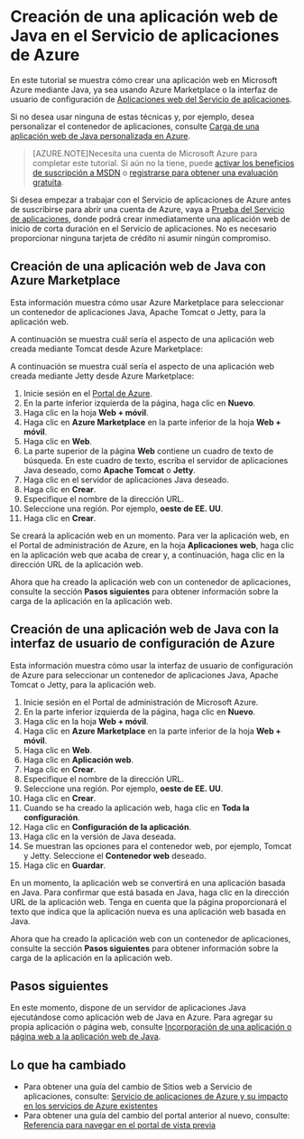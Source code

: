 <properties
	pageTitle="Creación de una aplicación web de Java en el Servicio de aplicaciones de Azure"
	description="En este tutorial se muestra cómo implementar una aplicación web de Java en el Servicio de aplicaciones de Azure."
	services="app-service\web"
	documentationCenter="java"
	authors="rmcmurray"
	manager="wpickett"
	editor="jimbe"/>
<tags
	ms.service="app-service-web"
	ms.workload="web"
	ms.tgt_pltfrm="na"
	ms.devlang="Java"
	ms.topic="hero-article"
	ms.date="06/03/2015"
	ms.author="robmcm"/>

# Creación de una aplicación web de Java en el Servicio de aplicaciones de Azure

En este tutorial se muestra cómo crear una aplicación web en Microsoft Azure mediante Java, ya sea usando Azure Marketplace o la interfaz de usuario de configuración de [Aplicaciones web del Servicio de aplicaciones](http://go.microsoft.com/fwlink/?LinkId=529714).

Si no desea usar ninguna de estas técnicas y, por ejemplo, desea personalizar el contenedor de aplicaciones, consulte [Carga de una aplicación web de Java personalizada en Azure](web-sites-java-custom-upload.md).

> [AZURE.NOTE]Necesita una cuenta de Microsoft Azure para completar este tutorial. Si aún no la tiene, puede <a href="/es-es/pricing/member-offers/msdn-benefits-details/?WT.mc_id=A261C142F" target="_blank">activar los beneficios de suscripción a MSDN</a> o <a href="/es-es/pricing/free-trial/?WT.mc_id=A261C142F" target="_blank">registrarse para obtener una evaluación gratuita</a>.

Si desea empezar a trabajar con el Servicio de aplicaciones de Azure antes de suscribirse para abrir una cuenta de Azure, vaya a [Prueba del Servicio de aplicaciones](http://go.microsoft.com/fwlink/?LinkId=523751), donde podrá crear inmediatamente una aplicación web de inicio de corta duración en el Servicio de aplicaciones. No es necesario proporcionar ninguna tarjeta de crédito ni asumir ningún compromiso.

## Creación de una aplicación web de Java con Azure Marketplace

Esta información muestra cómo usar Azure Marketplace para seleccionar un contenedor de aplicaciones Java, Apache Tomcat o Jetty, para la aplicación web.

A continuación se muestra cuál sería el aspecto de una aplicación web creada mediante Tomcat desde Azure Marketplace:

<!--todo:![Web app using Apache Tomcat](./media/web-sites-java-get-started/tomcat.png)-->

A continuación se muestra cuál sería el aspecto de una aplicación web creada mediante Jetty desde Azure Marketplace:

<!--todo:![Web app using Jetty](./media/web-sites-java-get-started/jetty.png)-->

1. Inicie sesión en el [Portal de Azure](http://go.microsoft.com/fwlink/?LinkId=529715).
2. En la parte inferior izquierda de la página, haga clic en **Nuevo**.
3. Haga clic en la hoja **Web + móvil**.
4. Haga clic en **Azure Marketplace** en la parte inferior de la hoja **Web + móvil**.
5. Haga clic en **Web**.
6. La parte superior de la página **Web** contiene un cuadro de texto de búsqueda. En este cuadro de texto, escriba el servidor de aplicaciones Java deseado, como **Apache Tomcat** o **Jetty**.
4. Haga clic en el servidor de aplicaciones Java deseado.
5. Haga clic en **Crear**.
6. Especifique el nombre de la dirección URL.
6. Seleccione una región. Por ejemplo, **oeste de EE. UU**.
7. Haga clic en **Crear**.

Se creará la aplicación web en un momento. Para ver la aplicación web, en el Portal de administración de Azure, en la hoja **Aplicaciones web**, haga clic en la aplicación web que acaba de crear y, a continuación, haga clic en la dirección URL de la aplicación web.

Ahora que ha creado la aplicación web con un contenedor de aplicaciones, consulte la sección **Pasos siguientes** para obtener información sobre la carga de la aplicación en la aplicación web.

## Creación de una aplicación web de Java con la interfaz de usuario de configuración de Azure

Esta información muestra cómo usar la interfaz de usuario de configuración de Azure para seleccionar un contenedor de aplicaciones Java, Apache Tomcat o Jetty, para la aplicación web.

1. Inicie sesión en el Portal de administración de Microsoft Azure.
2. En la parte inferior izquierda de la página, haga clic en **Nuevo**.
3. Haga clic en la hoja **Web + móvil**.
4. Haga clic en **Azure Marketplace** en la parte inferior de la hoja **Web + móvil**.
5. Haga clic en **Web**.
6. Haga clic en **Aplicación web**.
7. Haga clic en **Crear**.
8. Especifique el nombre de la dirección URL.
9. Seleccione una región. Por ejemplo, **oeste de EE. UU**.
10. Haga clic en **Crear**.
11. Cuando se ha creado la aplicación web, haga clic en **Toda la configuración**.
12. Haga clic en **Configuración de la aplicación**.
13. Haga clic en la versión de Java deseada.
14. Se muestran las opciones para el contenedor web, por ejemplo, Tomcat y Jetty. Seleccione el **Contenedor web** deseado.
15. Haga clic en **Guardar**.

En un momento, la aplicación web se convertirá en una aplicación basada en Java. Para confirmar que está basada en Java, haga clic en la dirección URL de la aplicación web. Tenga en cuenta que la página proporcionará el texto que indica que la aplicación nueva es una aplicación web basada en Java.

Ahora que ha creado la aplicación web con un contenedor de aplicaciones, consulte la sección **Pasos siguientes** para obtener información sobre la carga de la aplicación en la aplicación web.

## Pasos siguientes

En este momento, dispone de un servidor de aplicaciones Java ejecutándose como aplicación web de Java en Azure. Para agregar su propia aplicación o página web, consulte [Incorporación de una aplicación o página web a la aplicación web de Java](web-sites-java-add-app.md).

## Lo que ha cambiado
* Para obtener una guía del cambio de Sitios web a Servicio de aplicaciones, consulte: [Servicio de aplicaciones de Azure y su impacto en los servicios de Azure existentes](http://go.microsoft.com/fwlink/?LinkId=529714)
* Para obtener una guía del cambio del portal anterior al nuevo, consulte: [Referencia para navegar en el portal de vista previa](http://go.microsoft.com/fwlink/?LinkId=529715)
 

<!---HONumber=August15_HO6-->